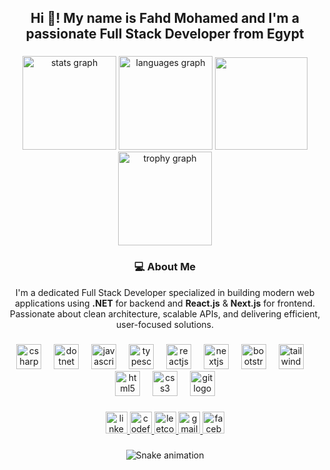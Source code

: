 <h2 align="center">Hi 👋! My name is Fahd Mohamed and I'm a passionate Full Stack Developer from Egypt</h2>

###

<div align="center">
  <img src="https://github-readme-stats.vercel.app/api?username=fahdmohamed18&hide_title=false&hide_rank=false&show_icons=true&include_all_commits=true&count_private=true&disable_animations=false&theme=default&locale=en&hide_border=true&custom_title=My%20Status" height="150" alt="stats graph" />
  <img src="https://github-readme-stats.vercel.app/api/top-langs?username=fahdmohamed18&locale=en&hide_title=false&layout=compact&card_width=320&langs_count=6&theme=default&hide_border=true" height="150" alt="languages graph" />
  <img height="148" src="https://media.giphy.com/media/v1.Y2lkPTc5MGI3NjExZjJjc2hsdXdydnlheGVnNjk5d3hxZ2UwNnU4NGd1eWZkY3lvczIyeiZlcD12MV9pbnRlcm5hbF9naWZfYnlfaWQmY3Q9Zw/Dh5q0sShxgp13DwrvG/giphy.gif" />
  <img src="https://github-profile-trophy.vercel.app?username=fahdmohamed18&theme=flat&no-frame=true&no-bg=true&title=Followers,Stars,Commit,Repositories,PullRequest" height="150" alt="trophy graph" />
</div>

###

<h3 align="center">💻 About Me</h3>

<p align="center">
  I'm a dedicated Full Stack Developer specialized in building modern web applications using
  <b>.NET</b> for backend and <b>React.js</b> & <b>Next.js</b> for frontend.
  Passionate about clean architecture, scalable APIs, and delivering efficient, user-focused solutions.
</p>

###

<div align="center">
  <img src="https://cdn.jsdelivr.net/gh/devicons/devicon/icons/csharp/csharp-original.svg" height="40" alt="csharp logo" />
  <img width="12" />
  <img src="https://cdn.jsdelivr.net/gh/devicons/devicon/icons/dot-net/dot-net-original.svg" height="40" alt="dotnet logo" />
  <img width="12" />
  <img src="https://cdn.jsdelivr.net/gh/devicons/devicon/icons/javascript/javascript-original.svg" height="40" alt="javascript logo" />
  <img width="12" />
  <img src="https://cdn.jsdelivr.net/gh/devicons/devicon/icons/typescript/typescript-original.svg" height="40" alt="typescript logo" />
  <img width="12" />
  <img src="https://cdn.jsdelivr.net/gh/devicons/devicon/icons/react/react-original.svg" height="40" alt="reactjs logo" />
  <img width="12" />
  <img src="https://cdn.jsdelivr.net/gh/devicons/devicon/icons/nextjs/nextjs-original.svg" height="40" alt="nextjs logo" />
  <img width="12" />
  <img src="https://cdn.jsdelivr.net/gh/devicons/devicon/icons/bootstrap/bootstrap-original.svg" height="40" alt="bootstrap logo" />
  <img width="12" />
  <img src="https://cdn.jsdelivr.net/gh/devicons/devicon/icons/tailwindcss/tailwindcss-original.svg" height="40" alt="tailwindcss logo" />
  <img width="12" />
  <img src="https://cdn.jsdelivr.net/gh/devicons/devicon/icons/html5/html5-original.svg" height="40" alt="html5 logo" />
  <img width="12" />
  <img src="https://cdn.jsdelivr.net/gh/devicons/devicon/icons/css3/css3-original.svg" height="40" alt="css3 logo" />
  <img width="12" />
  <img src="https://cdn.jsdelivr.net/gh/devicons/devicon/icons/git/git-original.svg" height="40" alt="git logo" />
</div>

###

<div align="center">
  <a href="https://www.linkedin.com/in/fahd-mohamed-mahmoud" target="_blank">
    <img src="https://img.shields.io/static/v1?message=LinkedIn&logo=linkedin&label=&color=0077B5&logoColor=white&style=flat" height="35" alt="linkedin logo" />
  </a>
  <a href="https://codeforces.com/profile/Fahood" target="_blank">
    <img src="https://img.shields.io/static/v1?message=CodeForces&logo=codeforces&label=&color=1C97D3&logoColor=white&style=flat" height="35" alt="codeforces logo" />
  </a>
  <a href="https://leetcode.com/u/fahdmohamed18/" target="_blank">
    <img src="https://img.shields.io/static/v1?message=LeetCode&logo=leetcode&label=&color=5C5C5C&style=flat" height="35" alt="leetcode logo" />
  </a>
  <a href="mailto:fm1823@fayoum.edu.eg" target="_blank">
    <img src="https://img.shields.io/static/v1?message=Gmail&logo=gmail&label=&color=D14836&logoColor=white&style=flat" height="35" alt="gmail logo" />
  </a>
  <a href="https://www.facebook.com/fahdkholy66" target="_blank">
    <img src="https://img.shields.io/static/v1?message=Facebook&logo=facebook&label=&color=1877F2&logoColor=white&style=flat" height="35" alt="facebook logo" />
  </a>
</div>

###

<div align="center">
  <img src="https://github.com/fahdmohamed18/fahdmohamed18/blob/output/snake.svg" alt="Snake animation" />
</div>
